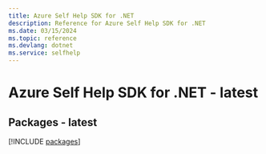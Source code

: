 ```yaml
---
title: Azure Self Help SDK for .NET
description: Reference for Azure Self Help SDK for .NET
ms.date: 03/15/2024
ms.topic: reference
ms.devlang: dotnet
ms.service: selfhelp
---
```

# Azure Self Help SDK for .NET - latest
## Packages - latest
[!INCLUDE [packages](self-help-index.md)]